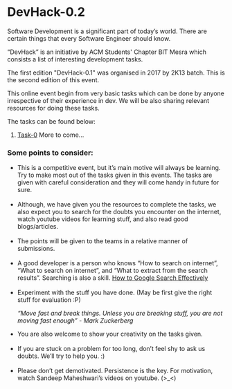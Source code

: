 # DevHack-0.2

Software Development is a significant part of today’s world. There are certain things that every Software Engineer should know.

“DevHack” is an initiative by ACM Students' Chapter BIT Mesra which consists a list of interesting development tasks.

The first edition "DevHack-0.1" was organised in 2017 by 2K13 batch. This is the second edition of this event. 

This online event begin from very basic tasks which can be done by anyone irrespective of their experience in dev. We will be also sharing relevant resources for doing these tasks.

The tasks can be found below:
1. [Task-0](https://github.com/aayushsinha44/DevHack-0.2/tree/master/task-0#task-0-local-website-hosting)
More to come...

<h3><b>Some points to consider:</b></h3>
<ul>
<li>This is a competitive event, but it’s main motive will always be learning. Try to make most out of the tasks given in this events. The tasks are given with careful consideration and they will come handy in future for sure.</li><br />


<li>Although, we have given you the resources to complete the tasks, we also expect you to search for the doubts you encounter on the internet, watch youtube videos for learning stuff, and also read good blogs/articles.</li><br />


<li>The points will be given to the teams in a relative manner of submissions.</li><br />


<li>A good developer is a person who knows “How to search on internet”, “What to search on internet”, and “What to extract from the search results”. Searching is also a skill.
<a href="https://blog.hubspot.com/marketing/google-advanced-search-tips">How to Google Search Effectively</a></li><br />


<li>Experiment with the stuff you have done. (May be first give the right stuff for evaluation :P)</li>

<i>“Move fast and break things. Unless you are breaking stuff, you are not moving fast enough” -  Mark Zuckerberg</i>

<li>You are also welcome to show your creativity on the tasks given.</li><br />


<li>If you are stuck on a problem for too long, don’t feel shy to ask us doubts. We’ll try to help you. :)</li><br />


<li>Please don’t get demotivated. Persistence is the key. For motivation, watch Sandeep Maheshwari’s videos on youtube. (>_<)</li><br />


</ul>

